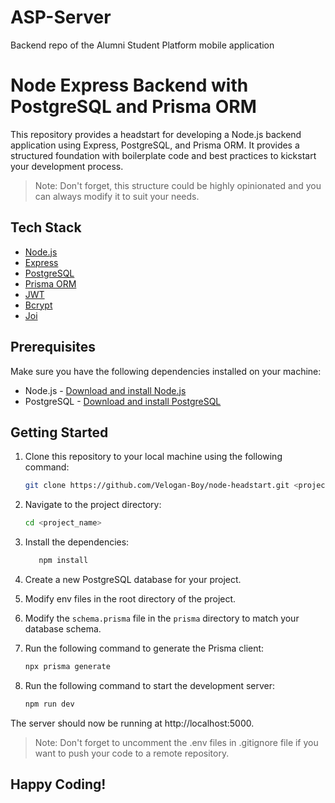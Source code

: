 # ASP-Server

Backend repo of the Alumni Student Platform mobile application

# Node Express Backend with PostgreSQL and Prisma ORM

This repository provides a headstart for developing a Node.js backend application using Express, PostgreSQL, and Prisma ORM. It provides a structured foundation with boilerplate code and best practices to kickstart your development process.

> Note: Don't forget, this structure could be highly opinionated and you can always modify it to suit your needs.

## Tech Stack

- [Node.js](https://nodejs.org/en/)
- [Express](https://expressjs.com/)
- [PostgreSQL](https://www.postgresql.org/)
- [Prisma ORM](https://www.prisma.io/)
- [JWT](https://jwt.io/)
- [Bcrypt](https://www.npmjs.com/package/bcrypt)
- [Joi](https://www.npmjs.com/package/joi)

## Prerequisites

Make sure you have the following dependencies installed on your machine:

- Node.js - [Download and install Node.js](https://nodejs.org/en/download/)
- PostgreSQL - [Download and install PostgreSQL](https://www.postgresql.org/download/)

## Getting Started

1. Clone this repository to your local machine using the following command:

   ```bash
   git clone https://github.com/Velogan-Boy/node-headstart.git <project_name>

   ```

2. Navigate to the project directory:

   ```bash
   cd <project_name>
   ```

3. Install the dependencies:

   ```bash
      npm install
   ```

4. Create a new PostgreSQL database for your project.
5. Modify env files in the root directory of the project.

6. Modify the `schema.prisma` file in the `prisma` directory to match your database schema.

7. Run the following command to generate the Prisma client:

   ```bash
   npx prisma generate
   ```

8. Run the following command to start the development server:

   ```bash
   npm run dev
   ```

The server should now be running at http://localhost:5000.

> Note: Don't forget to uncomment the .env files in .gitignore file if you want to push your code to a remote repository.

## Happy Coding!
